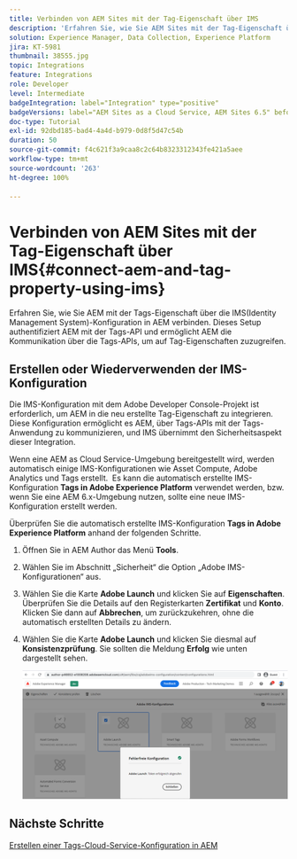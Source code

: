 ```yaml
---
title: Verbinden von AEM Sites mit der Tag-Eigenschaft über IMS
description: 'Erfahren Sie, wie Sie AEM Sites mit der Tag-Eigenschaft über die IMS-Konfiguration in AEM verbinden. '
solution: Experience Manager, Data Collection, Experience Platform
jira: KT-5981
thumbnail: 38555.jpg
topic: Integrations
feature: Integrations
role: Developer
level: Intermediate
badgeIntegration: label="Integration" type="positive"
badgeVersions: label="AEM Sites as a Cloud Service, AEM Sites 6.5" before-title="false"
doc-type: Tutorial
exl-id: 92dbd185-bad4-4a4d-b979-0d8f5d47c54b
duration: 50
source-git-commit: f4c621f3a9caa8c2c64b8323312343fe421a5aee
workflow-type: tm+mt
source-wordcount: '263'
ht-degree: 100%

---
```


# Verbinden von AEM Sites mit der Tag-Eigenschaft über IMS{#connect-aem-and-tag-property-using-ims}

Erfahren Sie, wie Sie AEM mit der Tags-Eigenschaft über die IMS(Identity Management System)-Konfiguration in AEM verbinden. Dieses Setup authentifiziert AEM mit der Tags-API und ermöglicht AEM die Kommunikation über die Tags-APIs, um auf Tag-Eigenschaften zuzugreifen.

## Erstellen oder Wiederverwenden der IMS-Konfiguration

Die IMS-Konfiguration mit dem Adobe Developer Console-Projekt ist erforderlich, um AEM in die neu erstellte Tag-Eigenschaft zu integrieren. Diese Konfiguration ermöglicht es AEM, über Tags-APIs mit der Tags-Anwendung zu kommunizieren, und IMS übernimmt den Sicherheitsaspekt dieser Integration.

Wenn eine AEM as Cloud Service-Umgebung bereitgestellt wird, werden automatisch einige IMS-Konfigurationen wie Asset Compute, Adobe Analytics und Tags erstellt.  Es kann die automatisch erstellte IMS-Konfiguration **Tags in Adobe Experience Platform** verwendet werden, bzw. wenn Sie eine AEM 6.x-Umgebung nutzen, sollte eine neue IMS-Konfiguration erstellt werden.

Überprüfen Sie die automatisch erstellte IMS-Konfiguration **Tags in Adobe Experience Platform** anhand der folgenden Schritte.

1. Öffnen Sie in AEM Author das Menü **Tools**.
1. Wählen Sie im Abschnitt „Sicherheit“ die Option „Adobe IMS-Konfigurationen“ aus.
1. Wählen Sie die Karte **Adobe Launch** und klicken Sie auf **Eigenschaften**. Überprüfen Sie die Details auf den Registerkarten **Zertifikat** und **Konto**.  Klicken Sie dann auf **Abbrechen**, um zurückzukehren, ohne die automatisch erstellten Details zu ändern.
1. Wählen Sie die Karte **Adobe Launch** und klicken Sie diesmal auf **Konsistenzprüfung**. Sie sollten die Meldung **Erfolg** wie unten dargestellt sehen.

   ![Konsistente IMS-Konfiguration für Tags](assets/adobe-launch-healthy-ims-config.png)

## Nächste Schritte

[Erstellen einer Tags-Cloud-Service-Konfiguration in AEM](create-aem-launch-cloud-service.md)

